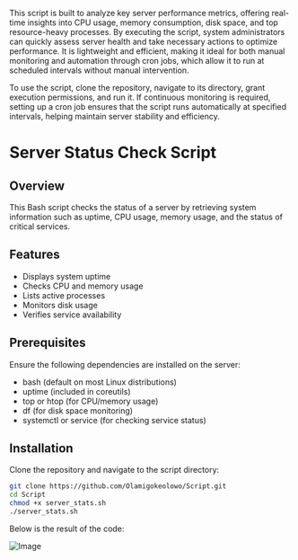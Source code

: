
This script is built to analyze key server performance metrics, offering real-time insights into CPU usage, memory consumption, disk space, and top resource-heavy processes. By executing the script, system administrators can quickly assess server health and take necessary actions to optimize performance. It is lightweight and efficient, making it ideal for both manual monitoring and automation through cron jobs, which allow it to run at scheduled intervals without manual intervention.  

To use the script, clone the repository, navigate to its directory, grant execution permissions, and run it. If continuous monitoring is required, setting up a cron job ensures that the script runs automatically at specified intervals, helping maintain server stability and efficiency.

# Server Status Check Script  

## Overview  
This Bash script checks the status of a server by retrieving system information such as uptime, CPU usage, memory usage, and the status of critical services.  

## Features  
- Displays system uptime  
- Checks CPU and memory usage  
- Lists active processes  
- Monitors disk usage  
- Verifies service availability  

## Prerequisites  
Ensure the following dependencies are installed on the server:  
- bash (default on most Linux distributions)  
- uptime (included in coreutils)  
- top or htop (for CPU/memory usage)  
- df (for disk space monitoring)  
- systemctl or service (for checking service status)  

##  Installation  
Clone the repository and navigate to the script directory:  
```  bash
git clone https://github.com/Olamigokeolowo/Script.git
cd Script
chmod +x server_stats.sh
./server_stats.sh
```

Below is the result of the code:


![Image](https://github.com/user-attachments/assets/6bad2771-0e00-4bc6-bc9d-0e85da532c7e)
